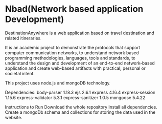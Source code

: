 # Nbad(Network based application Development)

DestinationAnywhere is a web application based on travel destination and related itineraries.

It is an academic project to demonstrate the protocols that support computer communication networks, to understand network based programming methodologies, languages, tools and standards, to understand the design and development of an end-to-end network-based application and create web-based artifacts with practical, personal or societal intent.

This project uses node.js and mongoDB technology.

Dependencies:
body-parser 1.18.3
ejs 2.6.1
express 4.16.4
express-session 1.15.6
express-validator 5.3.1
express-sanitizer 1.0.5
mongoose 5.4.22

Instructions to Run
Download the whole repository
Install all dependencies.
Create a mongoDb schema and collections for storing the data used in the website.
